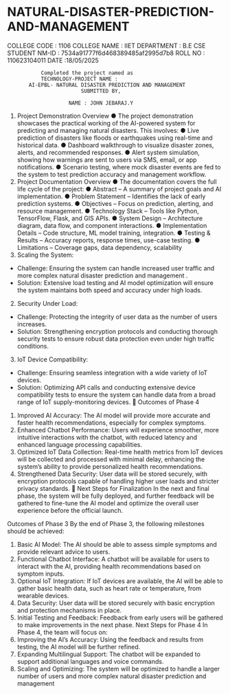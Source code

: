 # NATURAL-DISASTER-PREDICTION-AND-MANAGEMENT
COLLEGE CODE : 1106
                 COLLEGE NAME : IIET
                  DEPARTMENT : B.E CSE
                  STUDENT NM-ID :  7534a91777f6d468389485af2995d7b8
                  ROLL NO : 110623104011
                  DATE :18/05/2025
 
 
               Completed the project named as 
               TECHNOLOGY-PROJECT NAME :
           AI-EPBL- NATURAL DISASTER PREDICTION AND MANAGEMENT
                            SUBMITTED BY, 

                        NAME : JOHN JEBARAJ.Y
1. Project Demonstration Overview
●	The project demonstration showcases the practical working of the AI-powered system for predicting and managing natural disasters. This involves:
●	Live prediction of disasters like floods or earthquakes using real-time and historical data.
●	Dashboard walkthrough to visualize disaster zones, alerts, and recommended responses.
●	Alert system simulation, showing how warnings are sent to users via SMS, email, or app notifications.
●	Scenario testing, where mock disaster events are fed to the system to test prediction accuracy and management workflow.
2. Project Documentation Overview
●	The documentation covers the full life cycle of the project:
●	Abstract – A summary of project goals and AI implementation.
●	Problem Statement – Identifies the lack of early prediction systems.
●	Objectives – Focus on prediction, alerting, and resource management.
●	Technology Stack – Tools like Python, TensorFlow, Flask, and GIS APIs.
●	System Design – Architecture diagram, data flow, and component interactions.
●	Implementation Details – Code structure, ML model training, integration.
●	Testing & Results – Accuracy reports, response times, use-case testing.
●	Limitations – Coverage gaps, data dependency, scalability
1. Scaling the System: 
- Challenge: Ensuring the system can handle increased user traffic and more complex natural disaster prediction and management .
- Solution: Extensive load testing and AI model optimization will ensure the system maintains both speed and accuracy under high loads.
 2. Security Under Load: 
- Challenge: Protecting the integrity of user data as the number of users increases.
 - Solution: Strengthening encryption protocols and conducting thorough security tests to ensure robust data protection even under high traffic conditions. 
3. IoT Device Compatibility: 
- Challenge: Ensuring seamless integration with a wide variety of IoT devices.
 -  Solution: Optimizing API calls and conducting extensive device compatibility tests to ensure the system can handle data from a broad range of IoT supply-monitoring devices.
	Outcomes of Phase 4
 1. Improved AI Accuracy: The AI model will provide more accurate and faster health recommendations, especially for complex symptoms.
 2. Enhanced Chatbot Performance: Users will experience smoother, more intuitive interactions with the chatbot, with reduced latency and enhanced language processing capabilities.
3. Optimized IoT Data Collection: 
Real-time health metrics from IoT devices will be collected and processed with minimal delay, enhancing the system’s ability to provide personalized health recommendations.
 4. Strengthened Data Security: User data will be stored securely, with encryption protocols capable of handling higher user loads and stricter privacy standards.
	Next Steps for Finalization 
 In the next and final phase, the system will be fully deployed, and further feedback will be gathered to fine-tune the AI model and optimize the overall user experience before the official launch.

Outcomes of Phase 3 
By the end of Phase 3, the following milestones should be achieved: 
1. Basic AI Model: The AI should be able to assess simple symptoms and provide relevant advice to users. 
2. Functional Chatbot Interface: A chatbot will be available for users to interact with the AI, providing health recommendations based on symptom inputs. 
3. Optional IoT Integration: If IoT devices are available, the AI will be able to gather basic health data, such as heart rate or temperature, from wearable devices.
 4. Data Security: User data will be stored securely with basic encryption and protection mechanisms in place. 
5. Initial Testing and Feedback: Feedback from early users will be gathered to make improvements in the next phase.
Next Steps for Phase 4
 In Phase 4, the team will focus on: 
1. Improving the AI’s Accuracy: Using the feedback and results from testing, the AI model will be further refined. 
2. Expanding Multilingual Support: The chatbot will be expanded to support additional languages and voice commands.
 3. Scaling and Optimizing: The system will be optimized to handle a larger number of users and more complex natural disaster prediction and management 
